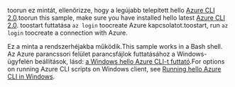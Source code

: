 

<span data-ttu-id="9474f-101">toorun ez mintát, ellenőrizze, hogy a legújabb telepített hello [Azure CLI 2.0](https://docs.microsoft.com/cli/azure/install-azure-cli).</span><span class="sxs-lookup"><span data-stu-id="9474f-101">toorun this sample, make sure you have installed hello latest [Azure CLI 2.0](https://docs.microsoft.com/cli/azure/install-azure-cli).</span></span> <span data-ttu-id="9474f-102">toostart futtatása `az login` toocreate Azure kapcsolatot.</span><span class="sxs-lookup"><span data-stu-id="9474f-102">toostart, run `az login` toocreate a connection with Azure.</span></span>

<span data-ttu-id="9474f-103">Ez a minta a rendszerhéjakba működik.</span><span class="sxs-lookup"><span data-stu-id="9474f-103">This sample works in a Bash shell.</span></span> <span data-ttu-id="9474f-104">Az Azure parancssori felület parancsfájlok futtatásához a Windows-ügyfelén beállítások, lásd: [a Windows hello Azure CLI-t futtató](../articles/virtual-machines/windows/cli-options.md).</span><span class="sxs-lookup"><span data-stu-id="9474f-104">For options on running Azure CLI scripts on Windows client, see [Running hello Azure CLI in Windows](../articles/virtual-machines/windows/cli-options.md).</span></span>
